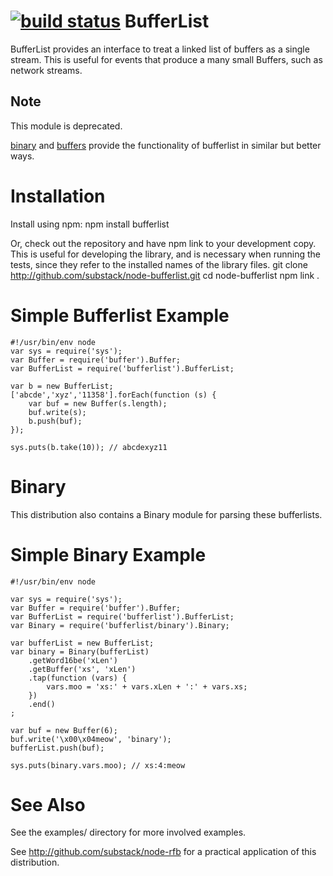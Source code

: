 [![build status](https://secure.travis-ci.org/substack/node-bufferlist.png)](http://travis-ci.org/substack/node-bufferlist)
BufferList
==========
BufferList provides an interface to treat a linked list of buffers as a single
stream. This is useful for events that produce a many small Buffers, such as
network streams.


Note
----

This module is deprecated.

[binary](https://github.com/substack/node-binary) and
[buffers](https://github.com/substack/node-buffers)
provide the functionality of bufferlist in similar but better ways.

Installation
============
Install using npm:
    npm install bufferlist

Or, check out the repository and have npm link to your development copy. This
is useful for developing the library, and is necessary when running the tests,
since they refer to the installed names of the library files.
    git clone http://github.com/substack/node-bufferlist.git 
    cd node-bufferlist
    npm link .

Simple Bufferlist Example
=========================
    
    #!/usr/bin/env node
    var sys = require('sys');
    var Buffer = require('buffer').Buffer;
    var BufferList = require('bufferlist').BufferList;

    var b = new BufferList;
    ['abcde','xyz','11358'].forEach(function (s) {
        var buf = new Buffer(s.length);
        buf.write(s);
        b.push(buf);
    });

    sys.puts(b.take(10)); // abcdexyz11

Binary
======
This distribution also contains a Binary module for parsing these bufferlists.

Simple Binary Example
=====================

    #!/usr/bin/env node

    var sys = require('sys');
    var Buffer = require('buffer').Buffer;
    var BufferList = require('bufferlist').BufferList;
    var Binary = require('bufferlist/binary').Binary;

    var bufferList = new BufferList;
    var binary = Binary(bufferList)
        .getWord16be('xLen')
        .getBuffer('xs', 'xLen')
        .tap(function (vars) {
            vars.moo = 'xs:' + vars.xLen + ':' + vars.xs;
        })
        .end()
    ;

    var buf = new Buffer(6);
    buf.write('\x00\x04meow', 'binary');
    bufferList.push(buf);

    sys.puts(binary.vars.moo); // xs:4:meow

See Also
========
See the examples/ directory for more involved examples.

See http://github.com/substack/node-rfb for a practical application of this
distribution.
